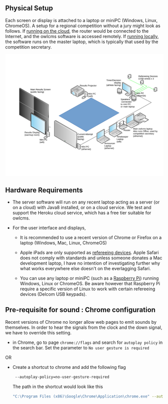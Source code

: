 ## Physical Setup

Each screen or display is attached to a laptop or miniPC (Windows, Linux, ChromeOS).  A setup for a regional competition without a jury might look as follows.  If [running on the cloud](Heroku.md), the router would be connected to the Internet, and the owlcms software is accessed remotely.  If [running locally](LocalSetup.md), the software runs on the master laptop, which is typically that used by the competition secretary.

![StateCompetition](img/equipment/StateCompetition.svg)

## Hardware Requirements

- The server software will run on any recent laptop acting as a server (or on a cloud) with Java8 installed, or on a cloud service. We test and support the Heroku cloud service, which has a free tier suitable for owlcms.

- For the user interface and displays, 

  - It is recommended to use a recent version of Chrome or Firefox on a laptop (Windows, Mac, Linux, ChromeOS)

  - Apple iPads are only supported as [refereeing devices](Refereeing#mobile-refereeing-devices). Apple Safari does not comply with standards and unless someone donates a Mac development laptop, I have no intention of investigating further why what works everywhere else doesn't on the everlagging Safari.
  - You can use any laptop or miniPC (such as a [Raspberry Pi](https://www.raspberrypi.org/products/raspberry-pi-3-model-b/)) running Windows, Linux or ChromeOS. Be aware however that Raspberry Pi require a specific version of Linux to work with certain refereeing devices (Delcom USB keypads).

## Pre-requisite for sound : Chrome configuration

Recent versions of Chrome no longer allow web pages to emit sounds by themselves.  In order to hear the signals from the clock and the down signal, we have to override this setting.

- in Chrome, go to page ``chrome://flags``  and search for ``autoplay policy``  in the search bar.
  Set the parameter to ``No user gesture is required``


OR

- Create a shortcut to chrome and add the following flag
  ```bash
   --autoplay-policy=no-user-gesture-required
  ```
  The path in the shortcut would look like this
  ```bash
  "C:\Program Files (x86)\Google\Chrome\Application\chrome.exe" --autoplay-policy=no-user-gesture-required
  
  ```

